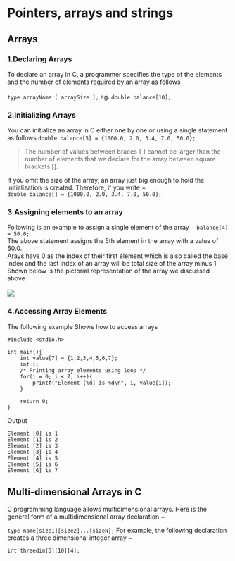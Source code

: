 # Pointers, arrays and strings

## Arrays
### 1.Declaring Arrays
To declare an array in C, a programmer specifies the type of the elements and the number of elements required by an array as follows <br><br>
```type arrayName [ arraySize ];```  eg.  ```double balance[10];```

### 2.Initializing Arrays
You can initialize an array in C either one by one or using a single statement as follows
```double balance[5] = {1000.0, 2.0, 3.4, 7.0, 50.0};```<br>
> The number of values between braces { } cannot be larger than the number of elements that we declare for the array between square brackets [].<br>

If you omit the size of the array, an array just big enough to hold the initialization is created. Therefore, if you write −<br>
```double balance[] = {1000.0, 2.0, 3.4, 7.0, 50.0};```<br>
### 3.Assigning elements to an array
Following is an example to assign a single element of the array −
```balance[4] = 50.0;```<br>
The above statement assigns the 5th element in the array with a value of 50.0.<br>
Arays have 0 as the index of their first element which is also called the base index and the last index of an array will be total size of the array minus 1. Shown below is the pictorial representation of the array we discussed above <br><br>
![](https://www.tutorialspoint.com/cprogramming/images/array_presentation.jpg)<br>

### 4.Accessing Array Elements
The following example Shows how to access arrays
```
#include <stdio.h>
 
int main(){
    int value[7] = {1,2,3,4,5,6,7};
    int i;
    /* Printing array elements using loop */
    for(i = 0; i < 7; i++){
        printf("Element [%d] is %d\n", i, value[i]);
    }
     
    return 0;
}
```
Output
```
Element [0] is 1
Element [1] is 2
Element [2] is 3
Element [3] is 4
Element [4] is 5
Element [5] is 6
Element [6] is 7
```

## Multi-dimensional Arrays in C

C programming language allows multidimensional arrays. Here is the general form of a multidimensional array declaration −

```type name[size1][size2]...[sizeN];```
For example, the following declaration creates a three dimensional integer array −

```int threedim[5][10][4];```
